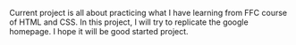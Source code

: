 Current project is all about practicing what I have learning from FFC course of HTML and CSS. In this project, I will try to replicate the google homepage. I hope it will be good started project.
